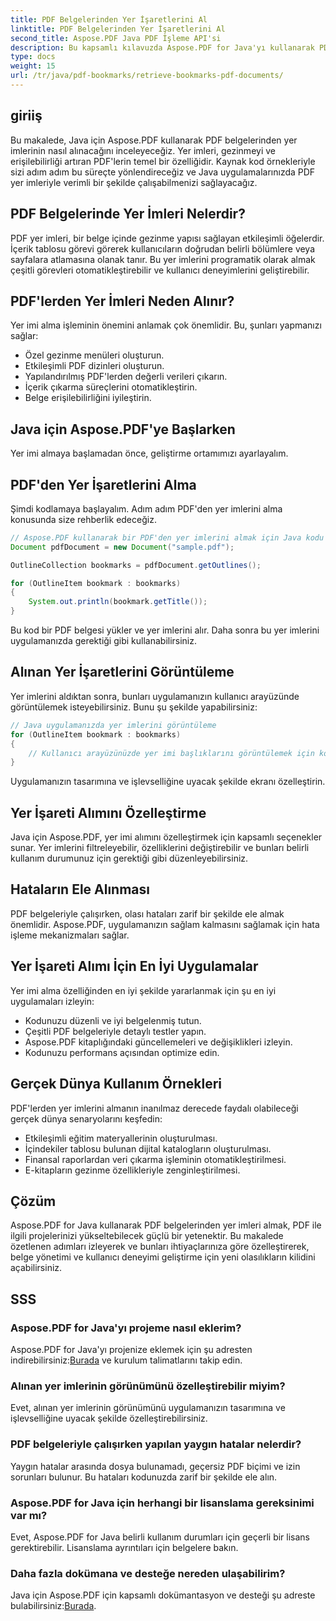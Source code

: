 ```yaml
---
title: PDF Belgelerinden Yer İşaretlerini Al
linktitle: PDF Belgelerinden Yer İşaretlerini Al
second_title: Aspose.PDF Java PDF İşleme API'si
description: Bu kapsamlı kılavuzda Aspose.PDF for Java'yı kullanarak PDF yer imlerini etkili bir şekilde nasıl alacağınızı öğrenin.
type: docs
weight: 15
url: /tr/java/pdf-bookmarks/retrieve-bookmarks-pdf-documents/
---
```


## giriiş

Bu makalede, Java için Aspose.PDF kullanarak PDF belgelerinden yer imlerinin nasıl alınacağını inceleyeceğiz. Yer imleri, gezinmeyi ve erişilebilirliği artıran PDF'lerin temel bir özelliğidir. Kaynak kod örnekleriyle sizi adım adım bu süreçte yönlendireceğiz ve Java uygulamalarınızda PDF yer imleriyle verimli bir şekilde çalışabilmenizi sağlayacağız.

## PDF Belgelerinde Yer İmleri Nelerdir?

PDF yer imleri, bir belge içinde gezinme yapısı sağlayan etkileşimli öğelerdir. İçerik tablosu görevi görerek kullanıcıların doğrudan belirli bölümlere veya sayfalara atlamasına olanak tanır. Bu yer imlerini programatik olarak almak çeşitli görevleri otomatikleştirebilir ve kullanıcı deneyimlerini geliştirebilir.

## PDF'lerden Yer İmleri Neden Alınır?

Yer imi alma işleminin önemini anlamak çok önemlidir. Bu, şunları yapmanızı sağlar:

- Özel gezinme menüleri oluşturun.
- Etkileşimli PDF dizinleri oluşturun.
- Yapılandırılmış PDF'lerden değerli verileri çıkarın.
- İçerik çıkarma süreçlerini otomatikleştirin.
- Belge erişilebilirliğini iyileştirin.

## Java için Aspose.PDF'ye Başlarken

Yer imi almaya başlamadan önce, geliştirme ortamımızı ayarlayalım.

## PDF'den Yer İşaretlerini Alma

Şimdi kodlamaya başlayalım. Adım adım PDF'den yer imlerini alma konusunda size rehberlik edeceğiz.

```java
// Aspose.PDF kullanarak bir PDF'den yer imlerini almak için Java kodu
Document pdfDocument = new Document("sample.pdf");

OutlineCollection bookmarks = pdfDocument.getOutlines();

for (OutlineItem bookmark : bookmarks)
{
    System.out.println(bookmark.getTitle());
}
```

Bu kod bir PDF belgesi yükler ve yer imlerini alır. Daha sonra bu yer imlerini uygulamanızda gerektiği gibi kullanabilirsiniz.

## Alınan Yer İşaretlerini Görüntüleme

Yer imlerini aldıktan sonra, bunları uygulamanızın kullanıcı arayüzünde görüntülemek isteyebilirsiniz. Bunu şu şekilde yapabilirsiniz:

```java
// Java uygulamanızda yer imlerini görüntüleme
for (OutlineItem bookmark : bookmarks)
{
    // Kullanıcı arayüzünüzde yer imi başlıklarını görüntülemek için kod ekleyin
}
```

Uygulamanızın tasarımına ve işlevselliğine uyacak şekilde ekranı özelleştirin.

## Yer İşareti Alımını Özelleştirme

Java için Aspose.PDF, yer imi alımını özelleştirmek için kapsamlı seçenekler sunar. Yer imlerini filtreleyebilir, özelliklerini değiştirebilir ve bunları belirli kullanım durumunuz için gerektiği gibi düzenleyebilirsiniz.

## Hataların Ele Alınması

PDF belgeleriyle çalışırken, olası hataları zarif bir şekilde ele almak önemlidir. Aspose.PDF, uygulamanızın sağlam kalmasını sağlamak için hata işleme mekanizmaları sağlar.

## Yer İşareti Alımı İçin En İyi Uygulamalar

Yer imi alma özelliğinden en iyi şekilde yararlanmak için şu en iyi uygulamaları izleyin:

- Kodunuzu düzenli ve iyi belgelenmiş tutun.
- Çeşitli PDF belgeleriyle detaylı testler yapın.
- Aspose.PDF kitaplığındaki güncellemeleri ve değişiklikleri izleyin.
- Kodunuzu performans açısından optimize edin.

## Gerçek Dünya Kullanım Örnekleri

PDF'lerden yer imlerini almanın inanılmaz derecede faydalı olabileceği gerçek dünya senaryolarını keşfedin:

- Etkileşimli eğitim materyallerinin oluşturulması.
- İçindekiler tablosu bulunan dijital katalogların oluşturulması.
- Finansal raporlardan veri çıkarma işleminin otomatikleştirilmesi.
- E-kitapların gezinme özellikleriyle zenginleştirilmesi.

## Çözüm

Aspose.PDF for Java kullanarak PDF belgelerinden yer imleri almak, PDF ile ilgili projelerinizi yükseltebilecek güçlü bir yetenektir. Bu makalede özetlenen adımları izleyerek ve bunları ihtiyaçlarınıza göre özelleştirerek, belge yönetimi ve kullanıcı deneyimi geliştirme için yeni olasılıkların kilidini açabilirsiniz.

## SSS

### Aspose.PDF for Java'yı projeme nasıl eklerim?

 Aspose.PDF for Java'yı projenize eklemek için şu adresten indirebilirsiniz:[Burada](https://releases.aspose.com/pdf/java/) ve kurulum talimatlarını takip edin.

### Alınan yer imlerinin görünümünü özelleştirebilir miyim?

Evet, alınan yer imlerinin görünümünü uygulamanızın tasarımına ve işlevselliğine uyacak şekilde özelleştirebilirsiniz.

### PDF belgeleriyle çalışırken yapılan yaygın hatalar nelerdir?

Yaygın hatalar arasında dosya bulunamadı, geçersiz PDF biçimi ve izin sorunları bulunur. Bu hataları kodunuzda zarif bir şekilde ele alın.

### Aspose.PDF for Java için herhangi bir lisanslama gereksinimi var mı?

Evet, Aspose.PDF for Java belirli kullanım durumları için geçerli bir lisans gerektirebilir. Lisanslama ayrıntıları için belgelere bakın.

### Daha fazla dokümana ve desteğe nereden ulaşabilirim?

 Java için Aspose.PDF için kapsamlı dokümantasyon ve desteği şu adreste bulabilirsiniz:[Burada](https://reference.aspose.com/pdf/java/).
